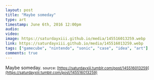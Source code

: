 ```yaml
---
layout: post
title: "Maybe someday"
type: art
timestamp: June 6th, 2016 12:00pm
audio: 
video: 
image: https://saturdayxiii.github.io/media/145516013259.webp
link: https://saturdayxiii.github.io/media/145516013259.webp
tags: ["gamecube", "nintendo", "sonic", "case", "idea", "art"]
comments: true
---
```

Maybe someday.
<small>source: [https://saturdayxiii.tumblr.com/post/145516013259](https://saturdayxiii.tumblr.com/post/145516013259)</small>